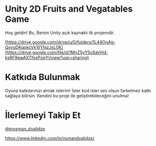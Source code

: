 # Unity 2D Fruits and Vegatables Game
Hoş geldin! Bu, Benim Unity açık kaynaklı ilk projemdir.

[https://drive.google.com/drive/u/0/folders/1L44OnAg-QxyuDKqokcVk1IIYhjzJsL0K](https://drive.google.com/file/d/1MnZ5yY5c6aVHd-ksRF8ewAXTfoxPoqYj/view?usp=sharing)

# Katkıda Bulunmak
Oyuna katkılarınızı almak isterim! İster kod ister ses olsun farketmez katkı sağlaya bilirsin. Kendini bu proje ile geliştirebileceğini unutma!

# İlerlemeyi Takip Et
[@mosman_dvalidze](https://www.instagram.com/mosman_dvalidze/)

https://www.linkedin.com/in/osmandvalidze/
